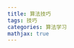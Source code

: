 ```yaml
---
title: 算法技巧
tags: 技巧
categories: 算法学习
mathjax: true
---
```

<!--more-->

<!--stackedit_data:
eyJoaXN0b3J5IjpbMTU1NjMxOTE4MF19
-->